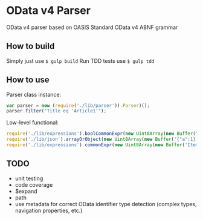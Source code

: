 # OData v4 Parser

OData v4 parser based on OASIS Standard OData v4 ABNF grammar

## How to build

Simply just use ```$ gulp build```
Run TDD tests use ```$ gulp tdd```

## How to use

Parser class instance:

```javascript
var parser = new (require('./lib/parser')).Parser)();
parser.filter("Title eq 'Article1'");
```

Low-level functional:

```javascript
require('./lib/expressions').boolCommonExpr(new Uint8Array(new Buffer("contains(@word,Title)")), 0);
require('./lib/json').arrayOrObject(new Uint8Array(new Buffer('{"a":1}')), 0);
require('./lib/expressions').commonExpr(new Uint8Array(new Buffer('Items/all(d:d/Quantity gt 100)')), 0);
```

## TODO

* unit testing
* code coverage
* $expand
* path
* use metadata for correct OData identifier type detection (complex types, navigation properties, etc.)

